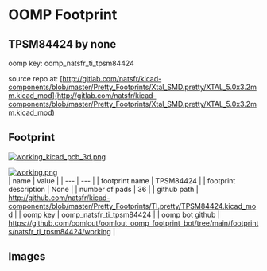 # OOMP Footprint  
## TPSM84424  by none  
  
oomp key: oomp_natsfr_ti_tpsm84424  
  
source repo at: [http://gitlab.com/natsfr/kicad-components/blob/master/Pretty_Footprints/Xtal_SMD.pretty/XTAL_5.0x3.2mm.kicad_mod](http://gitlab.com/natsfr/kicad-components/blob/master/Pretty_Footprints/Xtal_SMD.pretty/XTAL_5.0x3.2mm.kicad_mod)  
## Footprint  
  
[![working_kicad_pcb_3d.png](working_kicad_pcb_3d_600.png)](working_kicad_pcb_3d.png)  
  
[![working.png](working_600.png)](working.png)  
| name | value | 
| --- | --- | 
| footprint name | TPSM84424 | 
| footprint description | None | 
| number of pads | 36 | 
| github path | http://github.com/natsfr/kicad-components/blob/master/Pretty_Footprints/TI.pretty/TPSM84424.kicad_mod | 
| oomp key | oomp_natsfr_ti_tpsm84424 | 
| oomp bot github | https://github.com/oomlout/oomlout_oomp_footprint_bot/tree/main/footprints/natsfr_ti_tpsm84424/working | 
## Images  

